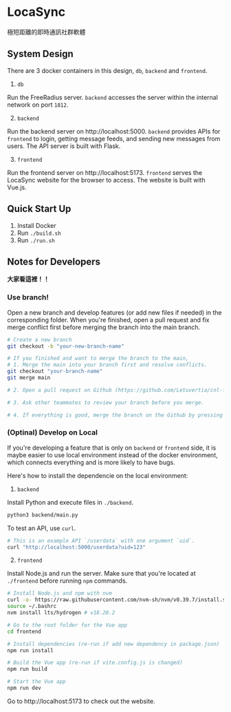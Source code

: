 # LocaSync
極短距離的即時通訊社群軟體

## System Design
There are 3 docker containers in this design, `db`, `backend` and `frontend`.

1. `db`

Run the FreeRadius server. `backend` accesses the server within the internal network on port `1812`.

2. `backend`

Run the backend server on http://localhost:5000. `backend` provides APIs for `frontend` to login, getting message feeds, and sending new messages from users. The API server is built with Flask.

3. `frontend`

Run the frontend server on http://localhost:5173. `frontend` serves the LocaSync website for the browser to access. The website is built with Vue.js.

## Quick Start Up
1. Install Docker
2. Run `./build.sh`
2. Run `./run.sh`

## Notes for Developers
**大家看這裡！！**

### Use branch!

Open a new branch and develop features (or add new files if needed) in the corresponding folder. When you're finished, open a pull request and fix merge conflict first before merging the branch into the main branch.


```bash
# Create a new branch
git checkout -b "your-new-branch-name"

# If you finished and want to merge the branch to the main,
# 1. Merge the main into your branch first and resolve conflicts.
git checkout "your-branch-name"
git merge main

# 2. Open a pull request on Github (https://github.com/Letuvertia/cnl-final/pulls)

# 3. Ask other teammates to review your branch before you merge.

# 4. If everything is good, merge the branch on the Github by pressing the merge button. This will close the pull request at the same time.
```

### (Optinal) Develop on Local
If you're developing a feature that is only on `backend` or `frontend` side, it is maybe easier to use local environment instead of the docker environment, which connects everything and is more likely to have bugs.

Here's how to install the dependencie on the local environment:

1. `backend`

Install Python and execute files in `./backend`.

```bash
python3 backend/main.py
```

To test an API, use `curl`.

```bash
# This is an example API `/userdata` with one argument `uid`.
curl "http://localhost:5000/userdata?uid=123"
```

2. `frontend`

Install Node.js and run the server. Make sure that you're located at `./frontend` before running `npm` commands.

```bash
# Install Node.js and npm with nvm
curl -o- https://raw.githubusercontent.com/nvm-sh/nvm/v0.39.7/install.sh | bash
source ~/.bashrc
nvm install lts/hydrogen # v18.20.2

# Go to the root folder for the Vue app
cd frontend

# Install dependencies (re-run if add new dependency in package.json)
npm run install

# Build the Vue app (re-run if vite.config.js is changed)
npm run build

# Start the Vue app
npm run dev
```

Go to http://localhost:5173 to check out the website.
